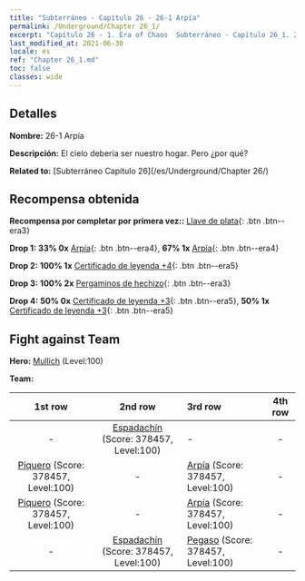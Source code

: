 ```yaml
---
title: "Subterráneo - Capítulo 26 - 26-1 Arpía"
permalink: /Underground/Chapter 26_1/
excerpt: "Capítulo 26 - 1. Era of Chaos  Subterráneo - Capítulo 26_1. 26-1 Arpía"
last_modified_at: 2021-06-30
locale: es
ref: "Chapter 26_1.md"
toc: false
classes: wide
---
```


## Detalles

 **Nombre:** 26-1 Arpía

 **Descripción:** El cielo debería ser nuestro hogar. Pero ¿por qué?

 **Related to:** [Subterráneo Capítulo 26](/es/Underground/Chapter 26/)

## Recompensa obtenida

 **Recompensa por completar por primera vez::** [Llave de plata](/ItemsES/con_693/){: .btn .btn--era3}

 **Drop 1:** **33% 0x** [Arpía](/ItemsES/unt_245/){: .btn .btn--era4}, **67% 1x** [Arpía](/ItemsES/unt_245/){: .btn .btn--era4}

 **Drop 2:** **100% 1x** [Certificado de leyenda +4](/ItemsES/mat_95/){: .btn .btn--era5}

 **Drop 3:** **100% 2x** [Pergaminos de hechizo](/ItemsES/con_694/){: .btn .btn--era3}

 **Drop 4:** **50% 0x** [Certificado de leyenda +3](/ItemsES/mat_88/){: .btn .btn--era5}, **50% 1x** [Certificado de leyenda +3](/ItemsES/mat_88/){: .btn .btn--era5}


## Fight against Team
 **Hero:** [Mullich](/es/heroes/Mullich/) (Level:100)

 **Team:**


  | 1st row | 2nd row | 3rd row | 4th row |
  |:----:|:----:|:----|:----:|
  | - | [Espadachín](/es/units/Swordsman/) (Score: 378457, Level:100)  | - | - |
  | [Piquero](/es/units/Pikeman/) (Score: 378457, Level:100)  | - | [Arpía](/es/units/Harpy/) (Score: 378457, Level:100)  | - |
  | [Piquero](/es/units/Pikeman/) (Score: 378457, Level:100)  | - | [Arpía](/es/units/Harpy/) (Score: 378457, Level:100)  | - |
  | - | [Espadachín](/es/units/Swordsman/) (Score: 378457, Level:100)  | [Pegaso](/es/units/Pegasus/) (Score: 378457, Level:100)  | - |


